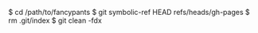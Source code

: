 $ cd /path/to/fancypants
$ git symbolic-ref HEAD refs/heads/gh-pages
$ rm .git/index
$ git clean -fdx
